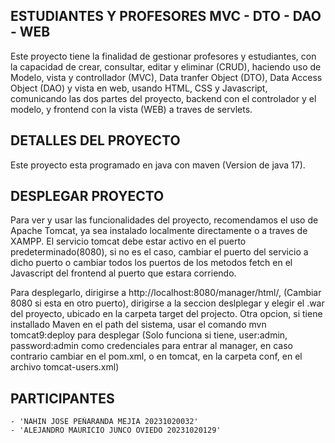 ## ESTUDIANTES Y PROFESORES MVC - DTO - DAO - WEB

Este proyecto tiene la finalidad de gestionar profesores y estudiantes, con la capacidad de crear, consultar, editar y eliminar (CRUD), haciendo uso de Modelo, vista y controllador (MVC), Data tranfer Object (DTO), Data Access Object (DAO) y vista en web, usando HTML, CSS y Javascript, comunicando las dos partes del proyecto, backend con el controlador y el modelo, y frontend con la vista (WEB) a traves de servlets.

## DETALLES DEL PROYECTO

Este proyecto esta programado en java con maven (Version de java 17).

## DESPLEGAR PROYECTO

Para ver y usar las funcionalidades del proyecto, recomendamos el uso de Apache Tomcat, ya sea instalado localmente directamente o a traves de XAMPP. El servicio tomcat debe estar activo en el puerto predeterminado(8080), si no es el caso, cambiar el puerto del servicio a dicho puerto o cambiar todos los puertos de los metodos fetch en el Javascript del frontend al puerto que estara corriendo.

Para desplegarlo, dirigirse a http://localhost:8080/manager/html/, (Cambiar 8080 si esta en otro puerto), dirigirse a la seccion deslplegar y elegir el .war del proyecto, ubicado en la carpeta target del projecto. Otra opcion, si tiene installado Maven en el path del sistema, usar el comando mvn tomcat9:deploy para desplegar (Solo funciona si tiene, user:admin, password:admin como credenciales para entrar al manager, en caso contrario cambiar en el pom.xml, o en tomcat, en la carpeta conf, en el archivo tomcat-users.xml)

## PARTICIPANTES
    - 'NAHIN JOSE PEÑARANDA MEJIA 20231020032'
    - 'ALEJANDRO MAURICIO JUNCO OVIEDO 20231020129'